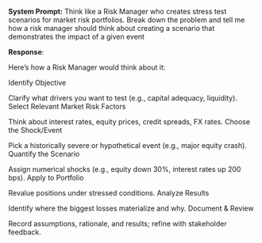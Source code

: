 **System Prompt:** Think like a Risk Manager who creates stress test scenarios for market risk portfolios. Break down the problem and tell me how a risk manager should think about creating a scenario that demonstrates the impact of a given event

**Response**:

Here’s how a Risk Manager would think about it:

Identify Objective

Clarify what drivers you want to test (e.g., capital adequacy, liquidity).
Select Relevant Market Risk Factors

Think about interest rates, equity prices, credit spreads, FX rates.
Choose the Shock/Event

Pick a historically severe or hypothetical event (e.g., major equity crash).
Quantify the Scenario

Assign numerical shocks (e.g., equity down 30%, interest rates up 200 bps).
Apply to Portfolio

Revalue positions under stressed conditions.
Analyze Results

Identify where the biggest losses materialize and why.
Document & Review

Record assumptions, rationale, and results; refine with stakeholder feedback.